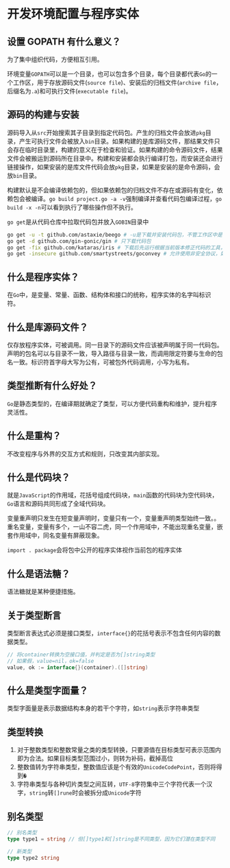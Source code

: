 # 开发环境配置与程序实体

## 设置 GOPATH 有什么意义？

为了集中组织代码，方便相互引用。

环境变量`GOPATH`可以是一个目录，也可以包含多个目录，每个目录都代表`Go`的一个工作区，用于存放源码文件(`source file`)、安装后的归档文件(`archive file`，后缀名为`.a`)和可执行文件(`executable file`)。

## 源码的构建与安装

源码导入从`src`开始搜索其子目录到指定代码包。产生的归档文件会放进`pkg`目录，产生可执行文件会被放入`bin`目录。如果构建的是库源码文件，那结果文件只会存在临时目录里，构建的意义在于检查和验证。如果构建的命令源码文件，结果文件会被搬运到源码所在目录中。构建和安装都会执行编译打包，而安装还会进行链接操作，如果安装的是库文件代码会放`pkg`目录，如果是安装的是命令源码，会放`bin`目录。

构建默认是不会编译依赖包的，但如果依赖包的归档文件不存在或源码有变化，依赖包会被编译。`go build project.go -a -v`强制编译并查看代码包编译过程，`go build -x -n`可以看到执行了哪些操作但不执行。

`go get`是从代码仓库中拉取代码包并放入`GOBIN`目录中

```bash
go get -u -t github.com/astaxie/beego # -u是下载并安装代码包，不管工作区中是否存在，-t是同时下载测试所需代码包
go get -d github.com/gin-gonic/gin # 只下载代码包
go get -fix github.com/kataras/iris # 下载后先运行根据当前版本修正代码的工具，再安装
go get -insecure github.com/smartystreets/goconvey # 允许使用非安全协议，如http
```

## 什么是程序实体？

在`Go`中，是变量、常量、函数、结构体和接口的统称，程序实体的名字叫标识符。

## 什么是库源码文件？

仅存放程序实体，可被调用。同一目录下的源码文件应该被声明属于同一代码包。声明的包名可以与目录不一致，导入路径与目录一致，而调用限定符要与生命的包名一致。标识符首字母大写为公有，可被包外代码调用，小写为私有。

## 类型推断有什么好处？

`Go`是静态类型的，在编译期就确定了类型，可以方便代码重构和维护，提升程序灵活性。

## 什么是重构？

不改变程序与外界的交互方式和规则，只改变其内部实现。

## 什么是代码块？

就是`JavaScript`的作用域，花括号组成代码块，`main`函数的代码块为空代码块，`Go`语言和源码共同形成了全域代码块。

变量重声明只发生在短变量声明时，变量只有一个，变量重声明类型始终一致。。重名变量，变量有多个，一山不容二虎，同一个作用域中，不能出现重名变量，嵌套作用域中，同名变量有屏蔽现象。

`import . package`会将包中公开的程序实体视作当前包的程序实体

## 什么是语法糖？

语法糖就是某种便捷措施。

## 关于类型断言

类型断言表达式必须是接口类型，`interface{}`的花括号表示不包含任何内容的数据类型。

```go
// 将container转换为空接口值，并判定是否为[]string类型
// 如果假，value=nil，ok=false
value, ok := interface{}(container).([]string)
```

## 什么是类型字面量？

类型字面量是表示数据结构本身的若干个字符，如`string`表示字符串类型

## 类型转换

1. 对于整数类型和整数常量之类的类型转换，只要源值在目标类型可表示范围内即为合法。如果目标类型范围过小，则转为补码，截掉高位
2. 整数值转为字符串类型，整数值应该是个有效的`UnicodeCodePoint`，否则将得到`�`
3. 字符串类型与各种切片类型之间互转，`UTF-8`字符集中三个字符代表一个汉字，`string`转`[]rune`时会被拆分成`Unicode`字符

## 别名类型

```go
// 别名类型
type type1 = string // 但[]type1和[]string是不同类型，因为它们潜在类型不同

// 新类型
type type2 string
```
